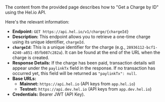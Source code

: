 The content from the provided page describes how to "Get a Charge by ID" using the Hel.io API.

Here's the relevant information:

*   **Endpoint:** `GET https://api.hel.io/v1/charge/{chargeId}`
*   **Description:** This endpoint allows you to retrieve a one-time charge using its unique identifier, `chargeId`.
*   **`chargeId`:** This is a unique identifier for the charge (e.g., `28936112-bcf1-4240-a851-85fb087c282a`). It can be found at the end of the URL when the charge is created.
*   **Response Details:** If the charge has been paid, transaction details will appear under the `paylinkTx` field in the response. If no transaction has occurred yet, this field will be returned as `"paylinkTx": null`.
*   **Base URLs:**
    *   **Mainnet:** `https://api.hel.io` (API keys from `app.hel.io`)
    *   **Testnet:** `https://api.dev.hel.io` (API keys from `app.dev.hel.io`)
*   **Credentials:** Bearer JWT (API Key).